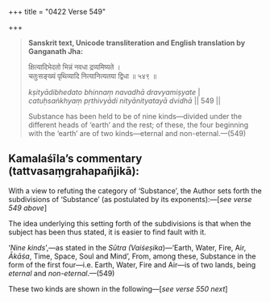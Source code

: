 +++
title = "0422 Verse 549"

+++
> **Sanskrit text, Unicode transliteration and English translation by Ganganath Jha:** 
>
> क्षित्यादिभेदतो भिन्नं नवधा द्रव्यमिष्यते ।  
> चतुःसङ्ख्यं पृथिव्यादि नित्यानित्यतया द्विधा ॥ ५४९ ॥ 
>
> *kṣityādibhedato bhinnaṃ navadhā dravyamiṣyate* \|  
> *catuḥsaṅkhyaṃ pṛthivyādi nityānityatayā dvidhā* \|\| 549 \|\| 
>
> Substance has been held to be of nine kinds—divided under the different heads of ‘earth’ and the rest; of these, the four beginning with the ‘earth’ are of two kinds—eternal and non-eternal.—(549)



## Kamalaśīla’s commentary (tattvasaṃgrahapañjikā):

With a view to refuting the category of ‘Substance’, the Author sets forth the subdivisions of ‘Substance’ (as postulated by its exponents):—[*see verse 549 above*]

The idea underlying this setting forth of the subdivisions is that when the subject has been thus stated, it is easier to find fault with it.

‘*Nine kinds*’,—as stated in the *Sūtra (Vaiśeṣika*)—‘Earth, Water, Fire, Air, *Ākāśa*, Time, Space, Soul and Mind’, From, among these, Substance in the form of the first four—i.e. Earth, Water, Fire and Air—is of two lands, being *eternal* and *non-eternal*.—(549)

These two kinds are shown in the following—[*see verse 550 next*]


